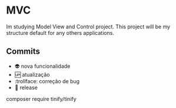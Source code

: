 # MVC
Im studying Model View and Control project. This project will be my structure default for any others applications.

## Commits
- :alien: nova funcionalidade
- :up: atualização
- :trollface: correção de bug
- :checkered_flag: release

composer require tinify/tinify